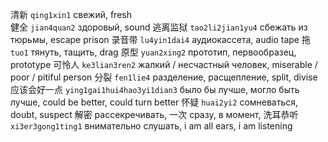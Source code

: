 清新 `qing1xin1` свежий, fresh  
健全 `jian4quan2` здоровый, sound
逃离监狱 `tao2li2jian1yu4` сбежать из тюрьмы, escape prison
录音带 `lu4yin1dai4` аудиокассета, audio tape
拖 `tuo1` тянуть, тащить, drag
原型 `yuan2xing2` прототип, первообразец, prototype
可怜人 `ke3lian3ren2` жалкий / несчастный человек, miserable / poor / pitiful person
分裂 `fen1lie4` разделение, расщепление, split, divise
应该会好一点 `ying1gai1hui4hao3yi1dian3` было бы лучше, могло быть лучше, could be better, could turn better
怀疑 `huai2yi2` сомневаться, doubt, suspect
解密 рассекречивать,
一次 сразу, в момент,
洗耳恭听 `xi3er3gong1ting1` внимательно слушать, i am all ears, i am listening
